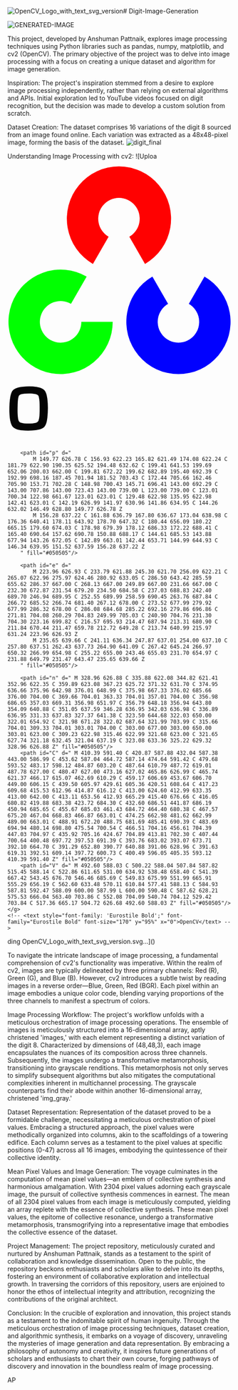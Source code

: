 ![OpenCV_Logo_with_text_svg_version](https://github.com/ANSHPG/Digit-Image-Generation/assets/132222062/dfcf7691-f4d2-40cd-bad6-41856b92ebae)# Digit-Image-Generation

![GENERATED-IMAGE](https://github.com/ANSHPG/Digit-Image-Generation/assets/132222062/c40aba95-e05c-43c4-b889-4c5723d304cd)

This project, developed by Anshuman Pattnaik, explores image processing techniques using Python libraries such as pandas, numpy, matplotlib, and cv2 (OpenCV). The primary objective of the project was to delve into image processing with a focus on creating a unique dataset and algorithm for image generation.

Inspiration:
The project's inspiration stemmed from a desire to explore image processing independently, rather than relying on external algorithms and APIs. Initial exploration led to YouTube videos focused on digit recognition, but the decision was made to develop a custom solution from scratch.

Dataset Creation:
The dataset comprises 16 variations of the digit 8 sourced from an image found online. Each variation was extracted as a 48x48-pixel image, forming the basis of the dataset.
![digit_final](https://github.com/ANSHPG/Digit-Image-Generation/assets/132222062/de627a94-5342-488b-9a70-e2d2af81d6f3)

Understanding Image Processing with cv2:
![Uploa<?xml version="1.0" encoding="UTF-8"?>
<!DOCTYPE svg PUBLIC "-//W3C//DTD SVG 1.1//EN" "http://www.w3.org/Graphics/SVG/1.1/DTD/svg11.dtd">
<svg xmlns:svg="http://www.w3.org/2000/svg" xmlns="http://www.w3.org/2000/svg" xmlns:xlink="http://www.w3.org/1999/xlink" version="1.1" viewBox="0 0 600 739" height="739pt" width="600pt">
	<defs>
		<!-- <font-face font-family="Eurostile Bold">
			<font-face-src>
				<font-face-name name="Eurostile Bold"/>
				<font-face-uri xlink:href="http://xfont.ru/fonts/3/5/1/3517.ttf">
					<font-face-format string="truetype"/>
				</font-face-uri>
			</font-face-src>
		</font-face>
		<style type="text/css">
			<![CDATA[
				@font-face {
					font-family: 'Eurostile Bold',
					src: src: local('Eurostile Bold'),
					url('http://xfont.ru/fonts/3/5/1/3517.ttf');
				}
			]]>
		</style> -->
		<path d="M -69.6503905 120.638015113  A 139.300781 139.300781 120 1 1 +69.6503905 120.638015113  L 27.7089845 47.9933689801  A 55.417969 55.417969 120 1 0 -27.7089845 47.9933689801  L -69.6503905 120.638015113  Z" id="cv_element"/>
	</defs>
	<!-- paths -->
	<use xlink:href="#cv_element" x="298" y="140" fill="#ff0101" id="red"/>
	<use xlink:href="#cv_element" x="457" y="415" fill="#0101ff" id="blue" transform="rotate(180,457,415)"/>
	<use xlink:href="#cv_element" x="142" y="415" fill="#01ff01" id="green" transform="rotate(240,142,415)"/>
	<!--- text -->
	<g id="opencv_text" fill-rule="evenodd">
		<path id="O" d="
			M 42.48 587.70 C 54.27 586.64 66.19 586.65 77.92 588.33 C 85.15 589.61 92.82 591.48 98.25 596.75 C 103.94 603.10 105.34 611.92 106.59 620.05 C 108.64 636.92 108.40 654.03 106.59 670.91 C 105.38 679.15 104.19 688.05 98.79 694.75 C 92.90 700.73 84.20 702.43 76.22 703.69 C 64.44 705.16 52.49 705.50 40.66 704.32 C 32.65 703.50 24.29 702.09 17.47 697.52 C 13.06 694.72 10.69 689.78 9.08 684.99 C 5.85 675.01 5.44 664.41 5.00 654.01 C 4.95 640.27 5.21 626.39 7.89 612.87 C 9.34 606.56 11.10 599.62 16.43 595.41 C 23.94 589.96 33.49 588.64 42.48 587.70 Z
			M 44.43 606.53 C 54.42 605.73 64.62 605.49 74.50 607.43 C 78.33 608.20 82.85 610.06 83.57 614.42 C 86.57 626.69 85.87 639.47 85.99 652.01 C 85.62 660.93 85.83 670.15 82.84 678.69 C 80.23 684.30 73.12 684.76 67.76 685.58 C 57.01 686.19 45.85 686.73 35.42 683.54 C 30.61 682.27 29.09 677.11 28.35 672.78 C 26.35 659.95 27.00 646.90 27.25 633.97 C 27.78 626.72 27.69 619.20 30.30 612.31 C 33.29 607.69 39.47 607.28 44.43 606.53 Z
		" fill="#050505"/>
		
		<path id="p" d="
			M 149.77 626.78 C 156.93 622.23 165.82 621.49 174.08 622.24 C 181.79 622.90 190.35 625.52 194.48 632.62 C 199.41 641.53 199.69 652.06 200.03 662.00 C 199.81 672.22 199.62 682.89 195.40 692.39 C 192.99 698.16 187.45 701.94 181.52 703.43 C 172.44 705.66 162.46 705.90 153.71 702.28 C 148.98 700.43 145.71 696.41 143.00 692.29 C 143.00 707.86 143.00 723.43 143.00 739.00 L 123.00 739.00 C 123.01 700.34 122.98 661.67 123.01 623.01 C 129.48 622.98 135.95 622.98 142.41 623.01 C 142.19 626.99 141.97 630.96 141.86 634.95 C 144.26 632.02 146.49 628.80 149.77 626.78 Z
			M 156.28 637.22 C 161.88 636.79 167.80 636.67 173.04 638.98 C 176.36 640.41 178.11 643.92 178.70 647.32 C 180.44 656.09 180.22 665.15 179.60 674.03 C 178.98 679.39 178.12 686.33 172.22 688.41 C 165.40 690.64 157.62 690.78 150.88 688.17 C 144.61 685.53 143.88 677.94 143.26 672.05 C 142.89 663.01 142.44 653.71 144.99 644.93 C 146.34 639.95 151.52 637.59 156.28 637.22 Z
		" fill="#050505"/>
		
		<path id="e" d="
			M 223.96 626.93 C 233.79 621.88 245.30 621.70 256.09 622.21 C 265.07 622.96 275.97 624.46 280.92 633.05 C 286.50 643.42 285.59 655.62 286.37 667.00 C 268.13 667.00 249.89 667.00 231.66 667.00 C 232.30 672.87 231.54 679.20 234.50 684.58 C 237.03 688.83 242.40 689.70 246.94 689.95 C 252.55 689.99 258.59 690.45 263.76 687.84 C 266.72 685.52 266.74 681.40 267.12 678.00 C 273.52 677.99 279.92 677.99 286.32 678.00 C 286.08 684.68 285.22 692.16 279.86 696.86 C 271.81 704.08 260.29 704.83 249.99 705.03 C 240.90 704.76 231.30 704.30 223.16 699.82 C 216.57 695.93 214.47 687.94 213.31 680.90 C 211.84 670.44 211.47 659.78 212.72 649.28 C 213.74 640.99 215.97 631.24 223.96 626.93 Z
			M 235.65 639.66 C 241.11 636.34 247.87 637.01 254.00 637.10 C 257.80 637.51 262.43 637.73 264.90 641.09 C 267.42 645.24 266.97 650.32 266.99 654.98 C 255.22 655.00 243.46 655.03 231.70 654.97 C 231.88 649.79 231.47 643.47 235.65 639.66 Z
		" fill="#050505"/>
		
		<path id="n" d=" M 328.96 626.88 C 335.88 622.08 344.82 621.41 352.96 622.35 C 359.89 623.08 367.23 625.72 371.32 631.70 C 374.95 636.66 375.96 642.98 376.01 648.99 C 375.98 667.33 376.02 685.66 376.00 704.00 C 369.66 704.01 363.33 704.01 357.01 704.00 C 356.98 686.65 357.03 669.31 356.98 651.97 C 356.79 648.18 356.94 643.80 354.09 640.88 C 351.05 637.59 346.28 636.95 342.03 636.98 C 336.89 636.95 331.33 637.83 327.37 641.38 C 323.50 644.68 322.03 650.00 322.01 654.92 C 321.98 671.28 322.02 687.64 321.99 703.99 C 315.66 704.01 309.33 704.01 303.01 704.00 C 303.00 677.00 303.00 650.00 303.01 623.00 C 309.23 622.98 315.46 622.99 321.68 623.00 C 321.65 627.74 321.18 632.45 321.04 637.19 C 323.08 633.36 325.22 629.32 328.96 626.88 Z" fill="#050505"/>
		<path id="C" d=" M 410.39 591.40 C 420.87 587.88 432.04 587.38 443.00 586.99 C 453.62 587.04 464.72 587.14 474.64 591.42 C 479.68 593.52 483.17 598.12 484.87 603.20 C 487.64 610.79 487.72 619.01 487.78 627.00 C 480.47 627.00 473.16 627.02 465.86 626.99 C 465.74 621.37 466.17 615.07 462.69 610.29 C 459.17 606.69 453.67 606.70 449.00 606.15 C 439.50 605.97 429.61 605.36 420.51 608.64 C 417.23 609.68 415.53 612.96 414.87 616.12 C 413.00 624.60 412.99 633.35 413.00 642.00 C 413.11 653.56 412.93 665.29 415.40 676.66 C 416.05 680.82 419.88 683.38 423.72 684.30 C 432.60 686.51 441.87 686.19 450.94 685.65 C 455.67 685.03 461.43 684.72 464.40 680.38 C 467.57 675.20 467.04 668.83 466.87 663.01 C 474.25 662.98 481.62 662.99 489.00 663.01 C 488.91 672.20 488.75 681.69 485.41 690.39 C 483.69 694.94 480.14 698.80 475.54 700.54 C 466.51 704.16 456.61 704.39 447.03 704.97 C 435.92 705.16 424.67 704.89 413.81 702.30 C 407.44 700.64 400.48 697.72 397.53 691.39 C 393.76 683.02 393.07 673.71 392.10 664.70 C 391.29 652.80 390.77 640.88 391.06 628.96 C 391.63 619.31 392.51 609.14 397.72 600.73 C 400.49 596.05 405.35 593.12 410.39 591.40 Z" fill="#050505"/>
		<path id="V" d=" M 492.60 588.03 C 500.22 588.04 507.84 587.82 515.45 588.14 C 522.86 611.65 531.00 634.92 538.48 658.40 C 541.39 667.42 543.45 676.70 546.46 685.69 C 549.83 675.99 551.99 665.91 555.29 656.19 C 562.60 633.48 570.11 610.84 577.41 588.13 C 584.93 587.81 592.47 588.09 600.00 587.99 L 600.00 590.48 C 587.62 628.21 575.53 666.04 563.40 703.86 C 552.08 704.09 540.74 704.12 529.42 703.84 C 517.36 665.17 504.72 626.68 492.60 588.03 Z" fill="#050505"/>
	</g>
	<!-- <text style="font-family: 'Eurostile Bold';" font-family="Eurostile Bold" font-size="170" y="95%" x="0">OpenCV</text> -->
</svg>
ding OpenCV_Logo_with_text_svg_version.svg…]()

To navigate the intricate landscape of image processing, a fundamental comprehension of cv2's functionality was imperative. Within the realm of cv2, images are typically delineated by three primary channels: Red (R), Green (G), and Blue (B). However, cv2 introduces a subtle twist by reading images in a reverse order—Blue, Green, Red (BGR). Each pixel within an image embodies a unique color code, blending varying proportions of the three channels to manifest a spectrum of colors.

Image Processing Workflow:
The project's workflow unfolds with a meticulous orchestration of image processing operations. The ensemble of images is meticulously structured into a 16-dimensional array, aptly christened 'images,' with each element representing a distinct variation of the digit 8. Characterized by dimensions of (48,48,3), each image encapsulates the nuances of its composition across three channels. Subsequently, the images undergo a transformative metamorphosis, transitioning into grayscale renditions. This metamorphosis not only serves to simplify subsequent algorithms but also mitigates the computational complexities inherent in multichannel processing. The grayscale counterparts find their abode within another 16-dimensional array, christened 'img_gray.'

Dataset Representation:
Representation of the dataset proved to be a formidable challenge, necessitating a meticulous orchestration of pixel values. Embracing a structured approach, the pixel values were methodically organized into columns, akin to the scaffoldings of a towering edifice. Each column serves as a testament to the pixel values at specific positions (0-47) across all 16 images, embodying the quintessence of their collective identity.

Mean Pixel Values and Image Generation:
The voyage culminates in the computation of mean pixel values—an emblem of collective synthesis and harmonious amalgamation. With 2304 pixel values adorning each grayscale image, the pursuit of collective synthesis commences in earnest. The mean of all 2304 pixel values from each image is meticulously computed, yielding an array replete with the essence of collective synthesis. These mean pixel values, the epitome of collective resonance, undergo a transformative metamorphosis, transmogrifying into a representative image that embodies the collective essence of the dataset.

Project Management:
The project repository, meticulously curated and nurtured by Anshuman Pattnaik, stands as a testament to the spirit of collaboration and knowledge dissemination. Open to the public, the repository beckons enthusiasts and scholars alike to delve into its depths, fostering an environment of collaborative exploration and intellectual growth. In traversing the corridors of this repository, users are enjoined to honor the ethos of intellectual integrity and attribution, recognizing the contributions of the original architect.

Conclusion:
In the crucible of exploration and innovation, this project stands as a testament to the indomitable spirit of human ingenuity. Through the meticulous orchestration of image processing techniques, dataset creation, and algorithmic synthesis, it embarks on a voyage of discovery, unraveling the mysteries of image generation and data representation. By embracing a philosophy of autonomy and creativity, it inspires future generations of scholars and enthusiasts to chart their own course, forging pathways of discovery and innovation in the boundless realm of image processing.





AP
